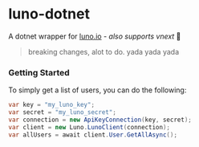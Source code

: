 ﻿# luno-dotnet
A dotnet wrapper for [luno.io](http://luno.io) - *also supports vnext* 💃

> breaking changes, alot to do. yada yada yada

### Getting Started
To simply get a list of users, you can do the following:
```csharp
var key = "my_luno_key";
var secret = "my_luno_secret";
var connection = new ApiKeyConnection(key, secret);
var client = new Luno.LunoClient(connection);
var allUsers = await client.User.GetAllAsync();
```
